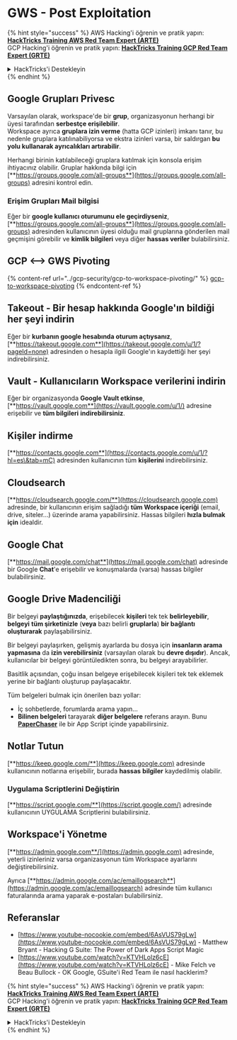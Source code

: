 # GWS - Post Exploitation

{% hint style="success" %}
AWS Hacking'i öğrenin ve pratik yapın:<img src="../../.gitbook/assets/image (1) (1) (1).png" alt="" data-size="line">[**HackTricks Training AWS Red Team Expert (ARTE)**](https://training.hacktricks.xyz/courses/arte)<img src="../../.gitbook/assets/image (1) (1) (1).png" alt="" data-size="line">\
GCP Hacking'i öğrenin ve pratik yapın: <img src="../../.gitbook/assets/image (2).png" alt="" data-size="line">[**HackTricks Training GCP Red Team Expert (GRTE)**<img src="../../.gitbook/assets/image (2).png" alt="" data-size="line">](https://training.hacktricks.xyz/courses/grte)

<details>

<summary>HackTricks'i Destekleyin</summary>

* [**abonelik planlarını**](https://github.com/sponsors/carlospolop) kontrol edin!
* **💬 [**Discord grubuna**](https://discord.gg/hRep4RUj7f) veya [**telegram grubuna**](https://t.me/peass) katılın ya da **Twitter'da** 🐦 [**@hacktricks\_live**](https://twitter.com/hacktricks_live)**'i takip edin.**
* **Hacking ipuçlarını paylaşmak için** [**HackTricks**](https://github.com/carlospolop/hacktricks) ve [**HackTricks Cloud**](https://github.com/carlospolop/hacktricks-cloud) github reposuna PR gönderin.

</details>
{% endhint %}

## Google Grupları Privesc

Varsayılan olarak, workspace'de bir **grup**, organizasyonun herhangi bir üyesi tarafından **serbestçe erişilebilir**.\
Workspace ayrıca **gruplara izin verme** (hatta GCP izinleri) imkanı tanır, bu nedenle gruplara katılınabiliyorsa ve ekstra izinleri varsa, bir saldırgan **bu yolu kullanarak ayrıcalıkları artırabilir**.

Herhangi birinin katılabileceği gruplara katılmak için konsola erişim ihtiyacınız olabilir. Gruplar hakkında bilgi için [**https://groups.google.com/all-groups**](https://groups.google.com/all-groups) adresini kontrol edin.

### Erişim Grupları Mail bilgisi

Eğer bir **google kullanıcı oturumunu ele geçirdiyseniz**, [**https://groups.google.com/all-groups**](https://groups.google.com/all-groups) adresinden kullanıcının üyesi olduğu mail gruplarına gönderilen mail geçmişini görebilir ve **kimlik bilgileri** veya diğer **hassas veriler** bulabilirsiniz.

## GCP <--> GWS Pivoting

{% content-ref url="../gcp-security/gcp-to-workspace-pivoting/" %}
[gcp-to-workspace-pivoting](../gcp-security/gcp-to-workspace-pivoting/)
{% endcontent-ref %}

## Takeout - Bir hesap hakkında Google'ın bildiği her şeyi indirin

Eğer bir **kurbanın google hesabında oturum açtıysanız**, [**https://takeout.google.com**](https://takeout.google.com/u/1/?pageId=none) adresinden o hesapla ilgili Google'ın kaydettiği her şeyi indirebilirsiniz.

## Vault - Kullanıcıların Workspace verilerini indirin

Eğer bir organizasyonda **Google Vault etkinse**, [**https://vault.google.com**](https://vault.google.com/u/1/) adresine erişebilir ve **tüm bilgileri** **indirebilirsiniz**.

## Kişiler indirme

[**https://contacts.google.com**](https://contacts.google.com/u/1/?hl=es\&tab=mC) adresinden kullanıcının tüm **kişilerini** indirebilirsiniz.

## Cloudsearch

[**https://cloudsearch.google.com/**](https://cloudsearch.google.com) adresinde, bir kullanıcının erişim sağladığı **tüm Workspace içeriği** (email, drive, siteler...) üzerinde arama yapabilirsiniz. Hassas bilgileri **hızla bulmak için** idealdir.

## Google Chat

[**https://mail.google.com/chat**](https://mail.google.com/chat) adresinde bir Google **Chat**'e erişebilir ve konuşmalarda (varsa) hassas bilgiler bulabilirsiniz.

## Google Drive Madenciliği

Bir belgeyi **paylaştığınızda**, erişebilecek **kişileri** tek tek **belirleyebilir**, **belgeyi** **tüm şirketinizle** (**veya** bazı belirli **gruplarla**) **bir bağlantı oluşturarak** paylaşabilirsiniz.

Bir belgeyi paylaşırken, gelişmiş ayarlarda bu dosya için **insanların arama yapmasına** da **izin verebilirsiniz** (varsayılan olarak bu **devre dışıdır**). Ancak, kullanıcılar bir belgeyi görüntüledikten sonra, bu belgeyi arayabilirler.

Basitlik açısından, çoğu insan belgeye erişebilecek kişileri tek tek eklemek yerine bir bağlantı oluşturup paylaşacaktır.

Tüm belgeleri bulmak için önerilen bazı yollar:

* İç sohbetlerde, forumlarda arama yapın...
* **Bilinen belgeleri** tarayarak **diğer belgelere** referans arayın. Bunu [**PaperChaser**](https://github.com/mandatoryprogrammer/PaperChaser) ile bir App Script içinde yapabilirsiniz.

## **Notlar Tutun**

[**https://keep.google.com/**](https://keep.google.com) adresinde kullanıcının notlarına erişebilir, burada **hassas** **bilgiler** kaydedilmiş olabilir.

### Uygulama Scriptlerini Değiştirin

[**https://script.google.com/**](https://script.google.com/) adresinde kullanıcının UYGULAMA Scriptlerini bulabilirsiniz.

## **Workspace'i Yönetme**

[**https://admin.google.com**/](https://admin.google.com) adresinde, yeterli izinleriniz varsa organizasyonun tüm Workspace ayarlarını değiştirebilirsiniz.

Ayrıca [**https://admin.google.com/ac/emaillogsearch**](https://admin.google.com/ac/emaillogsearch) adresinde tüm kullanıcı faturalarında arama yaparak e-postaları bulabilirsiniz.

## Referanslar

* [https://www.youtube-nocookie.com/embed/6AsVUS79gLw](https://www.youtube-nocookie.com/embed/6AsVUS79gLw) - Matthew Bryant - Hacking G Suite: The Power of Dark Apps Script Magic
* [https://www.youtube.com/watch?v=KTVHLolz6cE](https://www.youtube.com/watch?v=KTVHLolz6cE) - Mike Felch ve Beau Bullock - OK Google, GSuite'i Red Team ile nasıl hacklerim?

{% hint style="success" %}
AWS Hacking'i öğrenin ve pratik yapın:<img src="../../.gitbook/assets/image (1) (1) (1).png" alt="" data-size="line">[**HackTricks Training AWS Red Team Expert (ARTE)**](https://training.hacktricks.xyz/courses/arte)<img src="../../.gitbook/assets/image (1) (1) (1).png" alt="" data-size="line">\
GCP Hacking'i öğrenin ve pratik yapın: <img src="../../.gitbook/assets/image (2).png" alt="" data-size="line">[**HackTricks Training GCP Red Team Expert (GRTE)**<img src="../../.gitbook/assets/image (2).png" alt="" data-size="line">](https://training.hacktricks.xyz/courses/grte)

<details>

<summary>HackTricks'i Destekleyin</summary>

* [**abonelik planlarını**](https://github.com/sponsors/carlospolop) kontrol edin!
* **💬 [**Discord grubuna**](https://discord.gg/hRep4RUj7f) veya [**telegram grubuna**](https://t.me/peass) katılın ya da **Twitter'da** 🐦 [**@hacktricks\_live**](https://twitter.com/hacktricks_live)**'i takip edin.**
* **Hacking ipuçlarını paylaşmak için** [**HackTricks**](https://github.com/carlospolop/hacktricks) ve [**HackTricks Cloud**](https://github.com/carlospolop/hacktricks-cloud) github reposuna PR gönderin.

</details>
{% endhint %}
